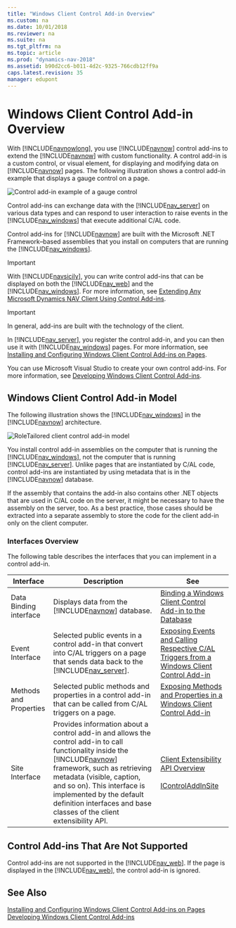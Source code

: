 ```yaml
---
title: "Windows Client Control Add-in Overview"
ms.custom: na
ms.date: 10/01/2018
ms.reviewer: na
ms.suite: na
ms.tgt_pltfrm: na
ms.topic: article
ms.prod: "dynamics-nav-2018"
ms.assetid: b90d2cc6-b011-4d2c-9325-766cdb12ff9a
caps.latest.revision: 35
manager: edupont
---
```

# Windows Client Control Add-in Overview
With [!INCLUDE[navnowlong](includes/navnowlong_md.md)], you use [!INCLUDE[navnow](includes/navnow_md.md)] control add-ins to extend the [!INCLUDE[navnow](includes/navnow_md.md)] with custom functionality. A control add-in is a custom control, or visual element, for displaying and modifying data on [!INCLUDE[navnow](includes/navnow_md.md)] pages. The following illustration shows a control add-in example that displays a gauge control on a page.  

 ![Control add&#45;in example of a gauge control](media/NAV_ControlAddin_Gauge_Example.png "NAV\_ControlAddin\_Gauge\_Example")  

 Control add-ins can exchange data with the [!INCLUDE[nav_server](includes/nav_server_md.md)] on various data types and can respond to user interaction to raise events in the [!INCLUDE[nav_windows](includes/nav_windows_md.md)] that execute additional C/AL code.  

 Control add-ins for [!INCLUDE[navnow](includes/navnow_md.md)] are built with the Microsoft .NET Framework–based assemblies that you install on computers that are running the [!INCLUDE[nav_windows](includes/nav_windows_md.md)].  

> [!IMPORTANT]  
>  With [!INCLUDE[navsicily](includes/navsicily_md.md)], you can write control add-ins that can be displayed on both the [!INCLUDE[nav_web](includes/nav_web_md.md)] and the [!INCLUDE[nav_windows](includes/nav_windows_md.md)]. For more information, see [Extending Any Microsoft Dynamics NAV Client Using Control Add-ins](Extending-Any-Microsoft-Dynamics-NAV-Client-Using-Control-Add-ins.md).  

> [!IMPORTANT]  
>  In general, add-ins are built with the technology of the client.  

 In [!INCLUDE[nav_server](includes/nav_server_md.md)], you register the control add-in, and you can then use it with [!INCLUDE[nav_windows](includes/nav_windows_md.md)] pages. For more information, see [Installing and Configuring Windows Client Control Add-ins on Pages](Installing-and-Configuring-Windows-Client-Control-Add-ins-on-Pages.md).  

 You can use Microsoft Visual Studio to create your own control add-ins. For more information, see [Developing Windows Client Control Add-ins](Developing-Windows-Client-Control-Add-ins.md).  

## Windows Client Control Add-in Model  
 The following illustration shows the [!INCLUDE[nav_windows](includes/nav_windows_md.md)] in the [!INCLUDE[navnow](includes/navnow_md.md)] architecture.  

 ![RoleTailored client control add&#45;in model](media/NAVRTCControlAddinArchitecture.png "NAVRTCControlAddinArchitecture")  

 You install control add-in assemblies on the computer that is running the [!INCLUDE[nav_windows](includes/nav_windows_md.md)], not the computer that is running [!INCLUDE[nav_server](includes/nav_server_md.md)]. Unlike pages that are instantiated by C/AL code, control add-ins are instantiated by using metadata that is in the [!INCLUDE[navnow](includes/navnow_md.md)] database.  

 If the assembly that contains the add-in also contains other .NET objects that are used in C/AL code on the server, it might be necessary to have the assembly on the server, too. As a best practice, those cases should be extracted into a separate assembly to store the code for the client add-in only on the client computer.  

### Interfaces Overview  
 The following table describes the interfaces that you can implement in a control add-in.  

|Interface|Description|See|  
|---------------|-----------------|---------|  
|Data Binding interface|Displays data from the [!INCLUDE[navnow](includes/navnow_md.md)] database.|[Binding a Windows Client Control Add-in to the Database](Binding-a-Windows-Client-Control-Add-in-to-the-Database.md)|  
|Event Interface|Selected public events in a control add-in that convert into C/AL triggers on a page that sends data back to the [!INCLUDE[nav_server](includes/nav_server_md.md)].|[Exposing Events and Calling Respective C/AL Triggers from a Windows Client Control Add-in](Exposing-Events-and-Calling-Respective-C-AL-Triggers-from-a-Windows-Client-Control-Add-in.md)|  
|Methods and Properties|Selected public methods and properties in a control add-in that can be called from C/AL triggers on a page.|[Exposing Methods and Properties in a Windows Client Control Add-in](Exposing-Methods-and-Properties-in-a-Windows-Client-Control-Add-in.md)|  
|Site Interface|Provides information about a control add-in and allows the control add-in to call functionality inside the [!INCLUDE[navnow](includes/navnow_md.md)] framework, such as retrieving metadata \(visible, caption, and so on\). This interface is implemented by the default definition interfaces and base classes of the client extensibility API.|[Client Extensibility API Overview](Client-Extensibility-API-Overview.md)<br /><br /> [IControlAddInSite](assetId:///T:Microsoft.Dynamics.Framework.UI.Extensibility.IControlAddInSite)|  

## Control Add-ins That Are Not Supported  
 Control add-ins are not supported in the [!INCLUDE[nav_web](includes/nav_web_md.md)]. If the page is displayed in the [!INCLUDE[nav_web](includes/nav_web_md.md)], the control add-in is ignored.  

## See Also  
 [Installing and Configuring Windows Client Control Add-ins on Pages](Installing-and-Configuring-Windows-Client-Control-Add-ins-on-Pages.md)   
 [Developing Windows Client Control Add-ins](Developing-Windows-Client-Control-Add-ins.md)
